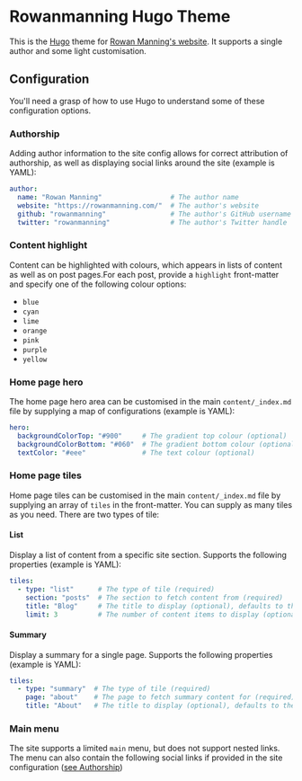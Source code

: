 
# Rowanmanning Hugo Theme

This is the [Hugo](https://gohugo.io/) theme for [Rowan Manning's website](https://rowanmanning.com/). It supports a single author and some light customisation.


## Configuration

You'll need a grasp of how to use Hugo to understand some of these configuration options.

### Authorship

Adding author information to the site config allows for correct attribution of authorship, as well as displaying social links around the site (example is YAML):

```yaml
author:
  name: "Rowan Manning"                 # The author name
  website: "https://rowanmanning.com/"  # The author's website
  github: "rowanmanning"                # The author's GitHub username
  twitter: "rowanmanning"               # The author's Twitter handle
```

### Content highlight

Content can be highlighted with colours, which appears in lists of content as well as on post pages.For each post, provide a `highlight` front-matter and specify one of the following colour options:

  - `blue`
  - `cyan`
  - `lime`
  - `orange`
  - `pink`
  - `purple`
  - `yellow`

### Home page hero

The home page hero area can be customised in the main `content/_index.md` file by supplying a map of configurations (example is YAML):

```yaml
hero:
  backgroundColorTop: "#900"     # The gradient top colour (optional)
  backgroundColorBottom: "#060"  # The gradient bottom colour (optional)
  textColor: "#eee"              # The text colour (optional)
```

### Home page tiles

Home page tiles can be customised in the main `content/_index.md` file by supplying an array of `tiles` in the front-matter. You can supply as many tiles as you need. There are two types of tile:

#### List

Display a list of content from a specific site section. Supports the following properties (example is YAML):

```yaml
tiles:
  - type: "list"      # The type of tile (required)
    section: "posts"  # The section to fetch content from (required)
    title: "Blog"     # The title to display (optional), defaults to the section title
    limit: 3          # The number of content items to display (optional), defaults to 3
```

#### Summary

Display a summary for a single page. Supports the following properties (example is YAML):

```yaml
tiles:
  - type: "summary"  # The type of tile (required)
    page: "about"    # The page to fetch summary content for (required)
    title: "About"   # The title to display (optional), defaults to the page title
```

### Main menu

The site supports a limited `main` menu, but does not support nested links. The menu can also contain the following social links if provided in the site configuration ([see Authorship](#authorship))
